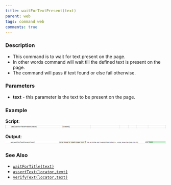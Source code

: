 ```yaml
---
title: waitForTextPresent(text)
parent: web
tags: command web
comments: true
---
```


### Description

- This command is to wait for text present on the page.
- In other words command will wait till the defined text is present on the page.
- The command will pass if text found or else fail otherwise.

### Parameters

- **text** - this parameter is the text to be present on the page.

### Example

**Script**:<br/>
![](image/waitForTextPresent_01.png)

**Output**:<br/>
![](image/waitForTextPresent_02.png)

### See Also

- [`waitForTitle(text)`](waitForTitle(text))
- [`assertText(locator,text)`](assertText(locator,text))
- [`verifyText(locator,text)`](verifyText(locator,text))